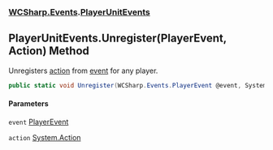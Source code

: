 ### [WCSharp.Events](WCSharp.Events.md 'WCSharp.Events').[PlayerUnitEvents](WCSharp.Events.PlayerUnitEvents.md 'WCSharp.Events.PlayerUnitEvents')

## PlayerUnitEvents.Unregister(PlayerEvent, Action) Method

Unregisters [action](WCSharp.Events.PlayerUnitEvents.Unregister(WCSharp.Events.PlayerEvent,System.Action).md#WCSharp.Events.PlayerUnitEvents.Unregister(WCSharp.Events.PlayerEvent,System.Action).action 'WCSharp.Events.PlayerUnitEvents.Unregister(WCSharp.Events.PlayerEvent, System.Action).action') from [event](WCSharp.Events.PlayerUnitEvents.Unregister(WCSharp.Events.PlayerEvent,System.Action).md#WCSharp.Events.PlayerUnitEvents.Unregister(WCSharp.Events.PlayerEvent,System.Action).event 'WCSharp.Events.PlayerUnitEvents.Unregister(WCSharp.Events.PlayerEvent, System.Action).event') for any player.

```csharp
public static void Unregister(WCSharp.Events.PlayerEvent @event, System.Action action);
```
#### Parameters

<a name='WCSharp.Events.PlayerUnitEvents.Unregister(WCSharp.Events.PlayerEvent,System.Action).event'></a>

`event` [PlayerEvent](WCSharp.Events.PlayerEvent.md 'WCSharp.Events.PlayerEvent')

<a name='WCSharp.Events.PlayerUnitEvents.Unregister(WCSharp.Events.PlayerEvent,System.Action).action'></a>

`action` [System.Action](https://docs.microsoft.com/en-us/dotnet/api/System.Action 'System.Action')